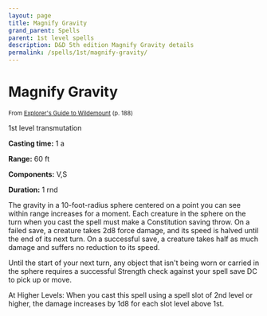 ```yaml
---
layout: page
title: Magnify Gravity
grand_parent: Spells
parent: 1st level spells 
description: D&D 5th edition Magnify Gravity details
permalink: /spells/1st/magnify-gravity/
---
```


# Magnify Gravity

<small>From <a target="_blank" href="https://dnd.wizards.com/products/wildemount">Explorer's Guide to Wildemount</a> (p. 188)</small>


1st level transmutation

**Casting time:** 1 a

**Range:** 60 ft

**Components:** V,S 

**Duration:** 1 rnd

The gravity in a 10-foot-radius sphere centered on a point you can see within range increases for a moment. Each creature in the sphere on the turn when you cast the spell must make a Constitution saving throw. On a failed save, a creature takes 2d8 force damage, and its speed is halved until the end of its next turn. On a successful save, a creature takes half as much damage and suffers no reduction to its speed.

   Until the start of your next turn, any object that isn't being worn or carried in the sphere requires a successful Strength check against your spell save DC to pick up or move.

   At Higher Levels: When you cast this spell using a spell slot of 2nd level or higher, the damage increases by 1d8 for each slot level above 1st.